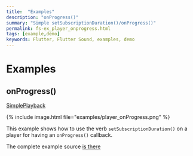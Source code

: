 ```yaml
---
title:  "Examples"
description: "onProgress()"
summary: "Simple setSubscriptionDuration()/onProgress()"
permalink: fs-ex_player_onprogress.html
tags: [example,demo]
keywords: Flutter, Flutter Sound, examples, demo
---
```

# Examples


## onProgress()

[SimplePlayback](https://github.com/dooboolab/flutter_sound/blob/master/flutter_sound/example/lib/player_onProgress/player_onProgress.dart)

{% include image.html file="examples/player_onProgress.png" %}

This example shows how to use the verb `setSubscriptionDuration()` on a player for having an `onProgress()` callback.


The complete example source [is there](https://github.com/dooboolab/flutter_sound/blob/master/flutter_sound/example/lib/player_onProgress/player_onProgress.dart)
